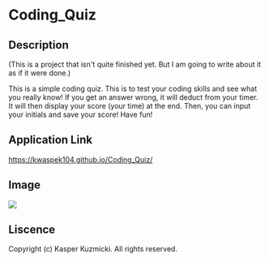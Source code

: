 # Coding_Quiz

## Description 

(This is a project that isn't quite finished yet. But I am going to write about it as if it were done.)

This is a simple coding quiz. This is to test your coding skills and see what you really know! If you get an answer wrong, it will deduct from your timer. It will then display your score (your time) at the end. Then, you can input your initials and save your score! Have fun!

## Application Link

https://kwaspek104.github.io/Coding_Quiz/

## Image 

![](Password-demo.png)

## Liscence 

Copyright (c) Kasper Kuzmicki. All rights reserved.
